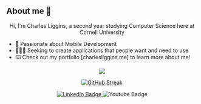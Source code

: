 
## About me 🦥
<p align="center">
  Hi, I'm Charles Liggins, a second year studying Computer Science here at Cornell University 
</p>
<ul>
  <li>
     📲 Passionate about Mobile Development 
  </li>
  <li>
    🧑🏽‍💻 Seeking to create applications that people want and need to use
  </li>
  <li>
    ⌨️ Check out my portfolio [charlesliggins.me] to learn more about me!
  </li>
</ul>


<p align="center">
  <a href="https://skillicons.dev">
    <img src="https://skillicons.dev/icons?i=git,figma,swift,js,html,css,ts,python,tailwind,java,ocaml" />
  </a>
</p>

<p align="center">
  <a href="https://git.io/streak-stats"><img src="https://github-readme-streak-stats.herokuapp.com?user=xhether&theme=tokyonight" alt="GitHub Streak" /></a>
</p>

<p align="center>
 <img src= "![](https://leetcard.jacoblin.cool/Xhether?theme=wtf&font=Ubuntu_Mono)" />
</p>

<div id="badges" align="center">
  <a href="https://www.linkedin.com/in/charles-liggins-31189b274/"> 
  <img src="https://img.shields.io/badge/LinkedIn-blue?style=for-the-badge&logo=linkedin&logoColor=white" alt="LinkedIn Badge"/>
  </a>
  <a href"https://www.youtube.com/@Xhetherr">
  <img src="https://img.shields.io/badge/YouTube-red?style=for-the-badge&logo=youtube&logoColor=white" alt="Youtube Badge"/>
  </a>
</div>
